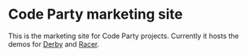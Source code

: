 # Code Party marketing site

This is the marketing site for Code Party projects. Currently it hosts the demos for [Derby](http://derbyjs.com/) and [Racer](http://racerjs.com/).

